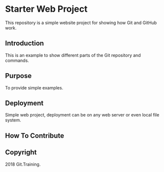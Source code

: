 # Starter Web Project

This repository is a simple website project for showing how Git and GitHub work.

## Introduction

This is an example to show different parts of the Git repository and commands.

## Purpose

To provide simple examples.

## Deployment

Simple web project, deployment can be on any web server or even local file system.

## How To Contribute

## Copyright

2018 Git.Training.